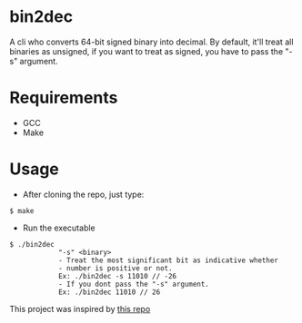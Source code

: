 # bin2dec

<p>A cli who converts 64-bit signed binary into decimal. By default, it'll treat all binaries as unsigned, if you want to treat as signed, you have to pass the "-s" argument.</p>

# Requirements

- GCC
- Make

# Usage

- After cloning the repo, just type: </br>

```
$ make
```

- Run the executable

```
$ ./bin2dec
            "-s" <binary>
            - Treat the most significant bit as indicative whether
            - number is positive or not.
            Ex: ./bin2dec -s 11010 // -26
            - If you dont pass the "-s" argument.
            Ex: ./bin2dec 11010 // 26
```

This project was inspired by [this repo](https://github.com/florinpop17/app-ideas/blob/master/Projects/1-Beginner/Bin2Dec-App.md)
